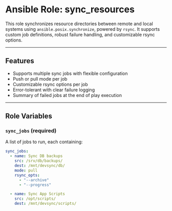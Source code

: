 # Ansible Role: sync_resources

This role synchronizes resource directories between remote and local systems using `ansible.posix.synchronize`, powered by `rsync`. It supports custom job definitions, robust failure handling, and customizable rsync options.

---

## Features

- Supports multiple sync jobs with flexible configuration
- Push or pull mode per job
- Customizable rsync options per job
- Error-tolerant with clear failure logging
- Summary of failed jobs at the end of play execution

---

## Role Variables

### `sync_jobs` (required)

A list of jobs to run, each containing:

```yaml
sync_jobs:
  - name: Sync DB backups
    src: /srv/db/backups/
    dest: /mnt/devsync/db/
    mode: pull
    rsync_opts:
      - "--archive"
      - "--progress"

  - name: Sync App Scripts
    src: /opt/scripts/
    dest: /mnt/devsync/scripts/


